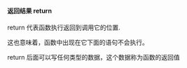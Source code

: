 #### 返回结果  return

return 代表函数执行返回到调用它的位置. 

这也意味着，函数中出现在它下面的语句不会执行。

return 后面可以写任何类型的数据，这个数据称为函数的返回值

